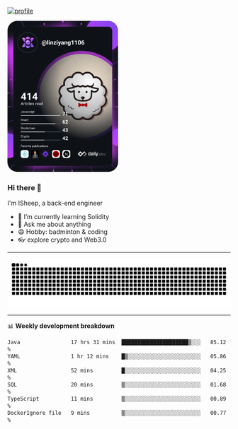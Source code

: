 [![profile](https://user-images.githubusercontent.com/54968314/208005045-e4b42f3b-833d-4242-bfcc-e764865553a2.svg)](https://www.calligrapher.ai/)

<a href="https://app.daily.dev/linziyang1106"><img src="/devcard.png" width="250" alt="ISheep's Dev Card"/></a>

### Hi there 🐏

I'm ISheep, a back-end engineer

- 🔭 I’m currently learning Solidity
- 💬 Ask me about anything
- 😄 Hobby: badminton & coding
- 👓 explore crypto and Web3.0

-------

![](https://raw.githubusercontent.com/ISheepp/ISheepp/output/github-contribution-grid-snake.svg)

-------

📊 **Weekly development breakdown**
<!--START_SECTION:waka-->

```text
Java                17 hrs 31 mins  █████████████████████▒░░░   85.12 %
YAML                1 hr 12 mins    █▒░░░░░░░░░░░░░░░░░░░░░░░   05.86 %
XML                 52 mins         █░░░░░░░░░░░░░░░░░░░░░░░░   04.25 %
SQL                 20 mins         ▒░░░░░░░░░░░░░░░░░░░░░░░░   01.68 %
TypeScript          11 mins         ▒░░░░░░░░░░░░░░░░░░░░░░░░   00.89 %
DockerIgnore file   9 mins          ▒░░░░░░░░░░░░░░░░░░░░░░░░   00.77 %
```

<!--END_SECTION:waka-->
